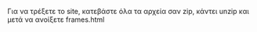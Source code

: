 Για να τρέξετε το site, κατεβάστε όλα τα αρχεία σαν zip, κάντει unzip και μετά να ανοίξετε frames.html
